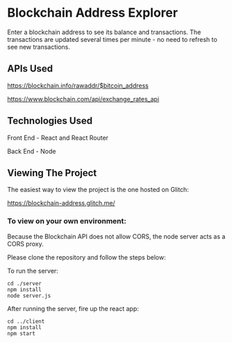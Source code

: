 # Blockchain Address Explorer
Enter a blockchain address to see its balance and transactions.
The transactions are updated several times per minute - no need to refresh to see new transactions. 

## APIs Used

https://blockchain.info/rawaddr/$bitcoin_address

https://www.blockchain.com/api/exchange_rates_api

## Technologies Used
Front End - React and React Router

Back End - Node

## Viewing The Project
The easiest way to view the project is the one hosted on Glitch:

https://blockchain-address.glitch.me/

### To view on your own environment:
Because the Blockchain API does not allow CORS, the node server acts as a CORS proxy. 

Please clone the repository and follow the steps below:

To run the server:
```
cd ./server
npm install
node server.js
```

After running the server, fire up the react app:
```
cd ../client
npm install
npm start
```